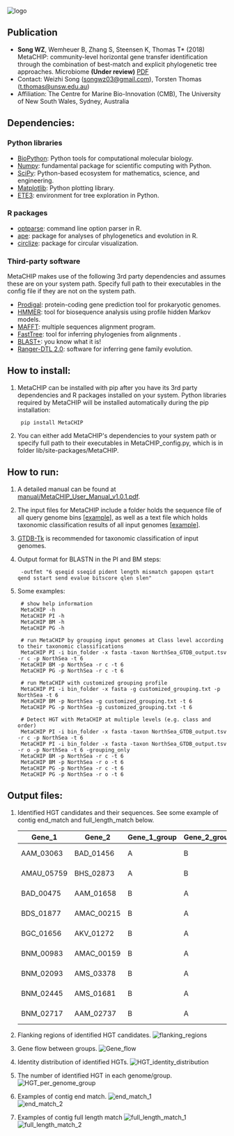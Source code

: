 ![logo](images/MetaCHIP_logo.jpg)


Publication
---

+ **Song WZ**, Wemheuer B, Zhang S, Steensen K, Thomas T* (2018) MetaCHIP: community-level horizontal gene transfer identification through the combination of best-match and explicit phylogenetic tree approaches. Microbiome **(Under review)** [PDF](https://songweizhi.github.io/assets/pdfs/Publication_2018_MetaCHIP_manuscript.pdf) 
+ Contact: Weizhi Song (songwz03@gmail.com), Torsten Thomas (t.thomas@unsw.edu.au)
+ Affiliation: The Centre for Marine Bio-Innovation (CMB), The University of New South Wales, Sydney, Australia


Dependencies:
---

### Python libraries
* [BioPython](https://github.com/biopython/biopython.github.io/): Python tools for computational molecular biology.
* [Numpy](http://www.numpy.org): fundamental package for scientific computing with Python.
* [SciPy](https://www.scipy.org): Python-based ecosystem for mathematics, science, and engineering.
* [Matplotlib](http://matplotlib.org): Python plotting library.
* [ETE3](http://etetoolkit.org): environment for tree exploration in Python.

### R packages
* [optparse](https://cran.r-project.org/web/packages/optparse/index.html): command line option parser in R.
* [ape](https://cran.r-project.org/web/packages/ape/index.html): package for analyses of phylogenetics and evolution in R.
* [circlize](https://cran.r-project.org/web/packages/circlize/index.html): package for circular visualization.

### Third-party software
MetaCHIP makes use of the following 3rd party dependencies and assumes these are on your system path. Specify full path 
to their executables in the config file if they are not on the system path.  
* [Prodigal](https://github.com/hyattpd/Prodigal): protein-coding gene prediction tool for prokaryotic genomes.
* [HMMER](http://hmmer.org): tool for biosequence analysis using profile hidden Markov models.
* [MAFFT](https://mafft.cbrc.jp/alignment/software/): multiple sequences alignment program.
* [FastTree](http://www.microbesonline.org/fasttree/): tool for inferring phylogenies from alignments .
* [BLAST+](https://blast.ncbi.nlm.nih.gov/Blast.cgi?PAGE_TYPE=BlastDocs&DOC_TYPE=Download): you know what it is!
* [Ranger-DTL 2.0](https://compbio.engr.uconn.edu/software/RANGER-DTL/): software for inferring gene family evolution.


How to install:
---

1. MetaCHIP can be installed with pip after you have its 3rd party dependencies and R packages installed on your system. 
Python libraries required by MetaCHIP will be installed automatically during the pip installation:

        pip install MetaCHIP
        
1. You can either add MetaCHIP's dependencies to your system path or specify full path to their executables in MetaCHIP_config.py, which is in folder lib/site-packages/MetaCHIP.


How to run:
---

1. A detailed manual can be found at [manual/MetaCHIP_User_Manual_v1.0.1.pdf](https://github.com/songweizhi/MetaCHIP/blob/master/manual/MetaCHIP_User_Manual_v1.0.1.pdf).

1. The input files for MetaCHIP include a folder holds the sequence file of all query genome bins [[example](https://github.com/songweizhi/MetaCHIP/blob/master/example_dataset/human_gut_bins)], 
as well as a text file which holds taxonomic classification results of all input genomes [[example](https://github.com/songweizhi/MetaCHIP/blob/master/example_dataset/human_gut_bins_GTDB.tsv)].

1. [GTDB-Tk](https://github.com/Ecogenomics/GTDBTk) is recommended for taxonomic classification of input genomes.

1. Output format for BLASTN in the PI and BM steps: 
        
        -outfmt "6 qseqid sseqid pident length mismatch gapopen qstart qend sstart send evalue bitscore qlen slen"

1. Some examples: 

        # show help information
        MetaCHIP -h
        MetaCHIP PI -h
        MetaCHIP BM -h
        MetaCHIP PG -h
        
        # run MetaCHIP by grouping input genomes at Class level according to their taxonomic classifications
        MetaCHIP PI -i bin_folder -x fasta -taxon NorthSea_GTDB_output.tsv -r c -p NorthSea -t 6
        MetaCHIP BM -p NorthSea -r c -t 6
        MetaCHIP PG -p NorthSea -r c -t 6

        # run MetaCHIP with customized grouping profile
        MetaCHIP PI -i bin_folder -x fasta -g customized_grouping.txt -p NorthSea -t 6
        MetaCHIP BM -p NorthSea -g customized_grouping.txt -t 6
        MetaCHIP PG -p NorthSea -g customized_grouping.txt -t 6
        
        # Detect HGT with MetaCHIP at multiple levels (e.g. class and order)
        MetaCHIP PI -i bin_folder -x fasta -taxon NorthSea_GTDB_output.tsv -r c -p NorthSea -t 6
        MetaCHIP PI -i bin_folder -x fasta -taxon NorthSea_GTDB_output.tsv -r o -p NorthSea -t 6 -grouping_only
        MetaCHIP BM -p NorthSea -r c -t 6
        MetaCHIP BM -p NorthSea -r o -t 6
        MetaCHIP PG -p NorthSea -r c -t 6
        MetaCHIP PG -p NorthSea -r o -t 6


Output files:
---

1. Identified HGT candidates and their sequences. See some example of contig end_match and full_length_match below. 

    |Gene_1|Gene_2|Gene_1_group|Gene_2_group|Identity|end_match|full_length_match|Direction|
    |---|---|---|---|---|---|---|---|
    |AAM_03063|BAD_01456|A|B|100.0|no|no|AAM<-BAD|
    |AMAU_05759|BHS_02873|A|B|79.02|yes|no|AMAU<-BHS|
    |BAD_00475|AAM_01658|B|A|74.354|no|no|BAD<-AAM|
    |BDS_01877|AMAC_00215|B|A|100.0|no|yes|BDS<-AMAC|
    |BGC_01656|AKV_01272|B|A|100.0|no|no|BGC<-AKV|
    |BNM_00983|AMAC_00159|B|A|75.269|no|no|BNM<-AMAC|
    |BNM_02093|AMS_03378|B|A|100.0|yes|no|BNM<-AMS|
    |BNM_02445|AMS_01681|B|A|77.961|no|yes|BNM<-AMS|
    |BNM_02717|AAM_02737|B|A|74.47|no|no|BNM<-AAM|

1. Flanking regions of identified HGT candidates.
    ![flanking_regions](images/flanking_regions.jpg)
        
1. Gene flow between groups.
    ![Gene_flow](images/Gene_flow.jpg)
    
1. Identity distribution of identified HGTs.
    ![HGT_identity_distribution](images/HGT_identity_distribution.png)

1. The number of identified HGT in each genome/group.
    ![HGT_per_genome_group](images/HGT_per_genome_group.png)
 
1. Examples of contig end match.
    ![end_match_1](images/end_match_1.jpg)   
    ![end_match_2](images/end_match_2.jpg)
        
1. Examples of contig full length match
    ![full_length_match_1](images/full_length_match_1.jpg)
    ![full_length_match_2](images/full_length_match_2.jpg)
    
